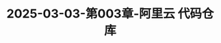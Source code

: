 ---
layout: post
title: 2025-03-03-第003章-阿里云 代码仓库
categories: [阿里云]
description: 
keywords: 阿里云 代码仓库.md
mermaid: false
sequence: false
flow: false
mathjax: false
mindmap: false
mindmap2: false
---